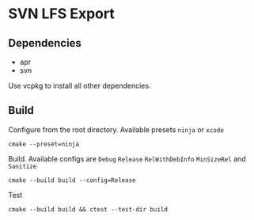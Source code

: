 # SVN LFS Export

## Dependencies
 - apr
 - svn

Use vcpkg to install all other dependencies.

## Build
Configure from the root directory. Available presets `ninja` or `xcode`
```
cmake --preset=ninja
```

Build. Available configs are `Debug` `Release` `RelWithDebInfo` `MinSizeRel` and `Sanitize`
```
cmake --build build --config=Release
```

Test
```
cmake --build build && ctest --test-dir build
```